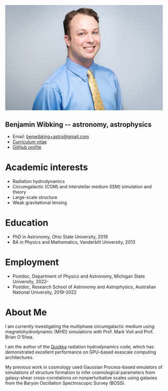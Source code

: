 ![My portrait](img/website_portrait.jpg "My portrait")
## Benjamin Wibking -- astronomy, astrophysics

* Email: <benwibking+astro@gmail.com>
* [Curriculum vitae](files/cv.pdf)
* [GitHub profile](https://github.com/BenWibking)

<div id="left">

# Academic interests

* Radiation hydrodynamics
* Circumgalactic (CGM) and interstellar medium (ISM) simulation and theory
* Large-scale structure
* Weak gravitational lensing


# Education

* PhD in Astronomy, Ohio State University, 2019
* BA in Physics and Mathematics, Vanderbilt University, 2013


# Employment

* Postdoc, Department of Physics and Astronomy, Michigan State University, 2022-
* Postdoc, Research School of Astronomy and Astrophysics, Australian National University, 2019-2022

</div>
<div id="right">

# About Me

I am currently investigating the multiphase circumgalactic medium using magnetohydrodynamic (MHD) simulations with Prof. Mark Voit and Prof. Brian O'Shea.

I am the author of the [Quokka](https://github.com/BenWibking/quokka) radiation hydrodynamics code, which has demonstrated excellent performance on GPU-based  exascale computing architectures.

My previous work in cosmology used Gaussian Process-based emulators of simulations of structure formation to infer cosmological parameters from galaxy-shear cross-correlations on nonperturbative scales using galaxies from the Baryon Oscillation Spectroscopic Survey (BOSS).

</div>